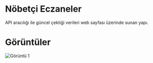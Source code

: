 # Nöbetçi Eczaneler

API aracılığı ile güncel çektiği verileri web sayfası üzerinde sunan yapı.

# Görüntüler

![Görüntü 1](https://i.hizliresim.com/SstnxT.png)